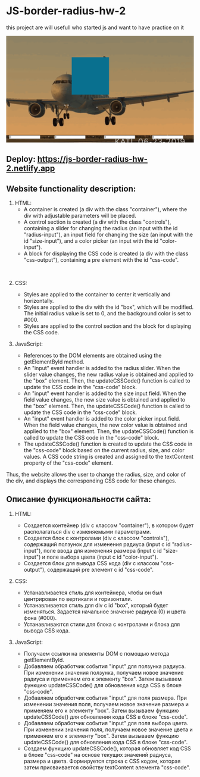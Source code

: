 # JS-border-radius-hw-2
this project are will usefull who started js and want to have practice on it 

![Image alt](https://github.com/AndyMagwayer/JS-border-radius-hw-2/blob/main/Screenshot%202023-09-09%20161934.png)

## Deploy: https://js-border-radius-hw-2.netlify.app

## Website functionality description:

1. HTML:
   - A container is created (a div with the class "container"), where the div with adjustable parameters will be placed.
   - A control section is created (a div with the class "controls"), containing a slider for changing the radius (an input with the id "radius-input"), an input field for changing the size (an input with the id "size-input"), and a color picker (an input with the id "color-input").
   - A block for displaying the CSS code is created (a div with the class "css-output"), containing a pre element with the id "css-code".

<br>

2. CSS:
   - Styles are applied to the container to center it vertically and horizontally.
   - Styles are applied to the div with the id "box", which will be modified. The initial radius value is set to 0, and the background color is set to #000.
   - Styles are applied to the control section and the block for displaying the CSS code.

3. JavaScript:
   - References to the DOM elements are obtained using the getElementById method.
   - An "input" event handler is added to the radius slider. When the slider value changes, the new radius value is obtained and applied to the "box" element. Then, the updateCSSCode() function is called to update the CSS code in the "css-code" block.
   - An "input" event handler is added to the size input field. When the field value changes, the new size value is obtained and applied to the "box" element. Then, the updateCSSCode() function is called to update the CSS code in the "css-code" block.
   - An "input" event handler is added to the color picker input field. When the field value changes, the new color value is obtained and applied to the "box" element. Then, the updateCSSCode() function is called to update the CSS code in the "css-code" block.
   - The updateCSSCode() function is created to update the CSS code in the "css-code" block based on the current radius, size, and color values. A CSS code string is created and assigned to the textContent property of the "css-code" element.

Thus, the website allows the user to change the radius, size, and color of the div, and displays the corresponding CSS code for these changes.

## Описание функциональности сайта: 
1. HTML:
   - Создается контейнер (div с классом "container"), в котором будет располагаться div с изменяемыми параметрами.
   - Создается блок с контролами (div с классом "controls"), содержащий ползунок для изменения радиуса (input с id "radius-input"), поле ввода для изменения размера (input с id "size-input") и поле выбора цвета (input с id "color-input").
   - Создается блок для вывода CSS кода (div с классом "css-output"), содержащий pre элемент с id "css-code".

2. CSS:
   - Устанавливается стиль для контейнера, чтобы он был центрирован по вертикали и горизонтали.
   - Устанавливается стиль для div с id "box", который будет изменяться. Задается начальное значение радиуса (0) и цвета фона (#000).
   - Устанавливаются стили для блока с контролами и блока для вывода CSS кода.

3. JavaScript:
   - Получаем ссылки на элементы DOM с помощью метода getElementById.
   - Добавляем обработчик события "input" для ползунка радиуса. При изменении значения ползунка, получаем новое значение радиуса и применяем его к элементу "box". Затем вызываем функцию updateCSSCode() для обновления кода CSS в блоке "css-code".
   - Добавляем обработчик события "input" для поля размера. При изменении значения поля, получаем новое значение размера и применяем его к элементу "box". Затем вызываем функцию updateCSSCode() для обновления кода CSS в блоке "css-code".
   - Добавляем обработчик события "input" для поля выбора цвета. При изменении значения поля, получаем новое значение цвета и применяем его к элементу "box". Затем вызываем функцию updateCSSCode() для обновления кода CSS в блоке "css-code".
   - Создаем функцию updateCSSCode(), которая обновляет код CSS в блоке "css-code" на основе текущих значений радиуса, размера и цвета. Формируется строка с CSS кодом, которая затем присваивается свойству textContent элемента "css-code".

